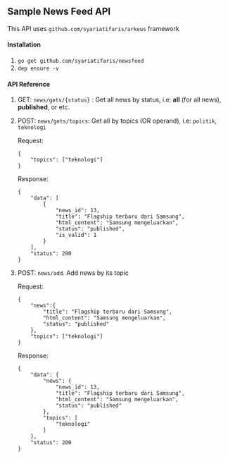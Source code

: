 ## Sample News Feed API

This API uses `github.com/syariatifaris/arkeus` framework

#### Installation

1. `go get github.com/syariatifaris/newsfeed`
2. `dep ensure -v`


#### API Reference

1. GET: `news/gets/{status}` : Get all news by status, i.e: **all** (for all news), **published**, or etc.
2. POST: `news/gets/topics`: Get all by topics (OR operand), i.e: `politik`, `teknologi`

    Request:
    ```$xslt
    {
        "topics": ["teknologi"]
    }
    ```
    
    Response:
    ```$xslt
    {
        "data": [
            {
                "news_id": 13,
                "title": "Flagship terbaru dari Samsung",
                "html_content": "Samsung mengeluarkan",
                "status": "published",
                "is_valid": 1
            }
        ],
        "status": 200
    }
    ```

3. POST: `news/add`. Add news by its topic
    
    Request:
    
    ```$xslt
    {
        "news":{
            "title": "Flagship terbaru dari Samsung",
            "html_content": "Samsung mengeluarkan",
            "status": "published"
        },
        "topics": ["teknologi"]
    }
    ```
    
    Response:
    ```$xslt
    {
        "data": {
            "news": {
                "news_id": 13,
                "title": "Flagship terbaru dari Samsung",
                "html_content": "Samsung mengeluarkan",
                "status": "published"
            },
            "topics": [
                "teknologi"
            ]
        },
        "status": 200
    }
    ```

